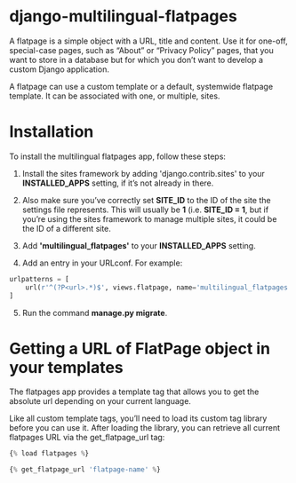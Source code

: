 # django-multilingual-flatpages

A flatpage is a simple object with a URL, title and content. Use it for one-off, special-case pages, such as “About” or “Privacy Policy” pages, that you want to store in a database but for which you don’t want to develop a custom Django application.

A flatpage can use a custom template or a default, systemwide flatpage template. It can be associated with one, or multiple, sites.


Installation
============

To install the multilingual flatpages app, follow these steps:

1. Install the sites framework by adding 'django.contrib.sites' to your **INSTALLED_APPS** setting, if it’s not already in there.

2. Also make sure you’ve correctly set **SITE_ID** to the ID of the site the settings file represents. This will usually be **1** (i.e. **SITE_ID = 1**, but if you’re using the sites framework to manage multiple sites, it could be the ID of a different site.

3. Add **'multilingual_flatpages'** to your **INSTALLED_APPS** setting.

4. Add an entry in your URLconf. For example:

```python
urlpatterns = [
    url(r'^(?P<url>.*)$', views.flatpage, name='multilingual_flatpages'),
]
```

5. Run the command **manage.py migrate**.


Getting a URL of FlatPage object in your templates
==================================================

The flatpages app provides a template tag that allows you to get the absolute url depending on your current language.

Like all custom template tags, you’ll need to load its custom tag library before you can use it. After loading the library, you can retrieve all current flatpages URL via the get_flatpage_url tag:

```python
{% load flatpages %}

{% get_flatpage_url 'flatpage-name' %}
```
